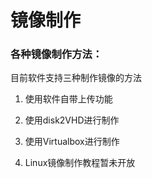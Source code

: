 # 镜像制作

### 各种镜像制作方法：

目前软件支持三种制作镜像的方法


1. 使用软件自带上传功能


2. 使用disk2VHD进行制作


3. 使用Virtualbox进行制作


4. Linux镜像制作教程暂未开放